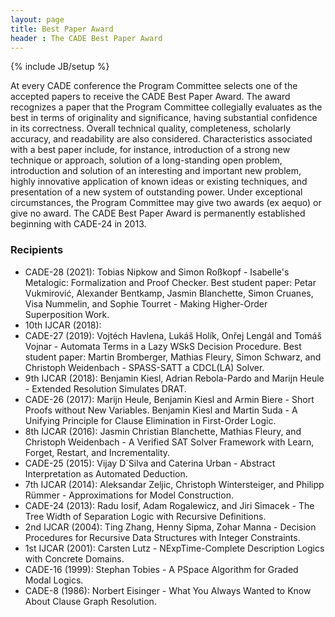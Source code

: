 ```yaml
---
layout: page
title: Best Paper Award
header : The CADE Best Paper Award
---
```

{% include JB/setup %}

At every CADE conference the Program Committee selects one of the accepted papers to receive the CADE Best Paper Award. The award recognizes a paper that the Program Committee collegially evaluates as the best in terms of originality and significance, having substantial confidence in its correctness. Overall technical quality, completeness, scholarly accuracy, and readability are also considered. Characteristics associated with a best paper include, for instance, introduction of a strong new technique or approach, solution of a long-standing open problem, introduction and solution of an interesting and important new problem, highly innovative application of known ideas or existing techniques, and presentation of a new system of outstanding power. Under exceptional circumstances, the Program Committee may give two awards (ex aequo) or give no award. The CADE Best Paper Award is permanently established beginning with CADE-24 in 2013.

### Recipients

 * CADE-28 (2021): Tobias Nipkow and Simon Ro&szlig;kopf - Isabelle's Metalogic: Formalization and Proof Checker. Best student paper: Petar Vukmirović, Alexander Bentkamp, Jasmin Blanchette, Simon Cruanes, Visa Nummelin, and Sophie Tourret - Making Higher-Order Superposition Work.
 * 10th IJCAR (2018): 
 * CADE-27 (2019): Vojt&eacute;ch Havlena, Luk&aacute;š Holík, Onřej Lengál and Tomáš Vojnar - Automata Terms in a Lazy WSkS Decision Procedure. Best student paper: Martin Bromberger, Mathias Fleury, Simon Schwarz, and Christoph Weidenbach - SPASS-SATT a CDCL(LA) Solver. 
 * 9th IJCAR (2018): Benjamin Kiesl, Adrian Rebola-Pardo and Marijn Heule - Extended Resolution Simulates DRAT.
 * CADE-26 (2017): Marijn Heule, Benjamin Kiesl and Armin Biere - Short Proofs without New Variables. Benjamin Kiesl and Martin Suda - A Unifying Principle for Clause Elimination in First-Order Logic.
 * 8th IJCAR (2016): Jasmin Christian Blanchette, Mathias Fleury, and Christoph Weidenbach - A Verified SAT Solver Framework with Learn, Forget, Restart, and Incrementality.
 * CADE-25 (2015): Vijay D`Silva and Caterina Urban - Abstract Interpretation as Automated Deduction.
 * 7th IJCAR (2014): Aleksandar Zeljic, Christoph Wintersteiger, and Philipp Rümmer - Approximations for Model Construction.
 * CADE-24 (2013): Radu Iosif, Adam Rogalewicz, and Jiri Simacek - The Tree Width of Separation Logic with Recursive Definitions.
 * 2nd IJCAR (2004): Ting Zhang, Henny Sipma, Zohar Manna - Decision Procedures for Recursive Data Structures with Integer Constraints.
 * 1st IJCAR (2001): Carsten Lutz - NExpTime-Complete Description Logics with Concrete Domains.
 * CADE-16 (1999): Stephan Tobies - A PSpace Algorithm for Graded Modal Logics.
 * CADE-8 (1986): Norbert Eisinger - What You Always Wanted to Know About Clause Graph Resolution.
